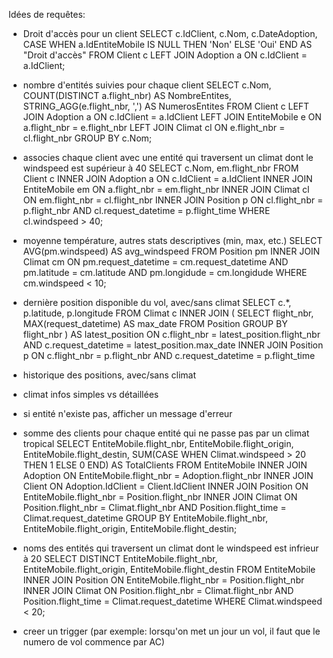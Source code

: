 Idées de requêtes:
- Droit d'accès pour un client
  SELECT
    c.IdClient,
    c.Nom,
    c.DateAdoption,
    CASE WHEN a.IdEntiteMobile IS NULL THEN 'Non' ELSE 'Oui' END AS "Droit d'accès"
  FROM
      Client c
  LEFT JOIN
      Adoption a ON c.IdClient = a.IdClient;

- nombre d'entités suivies pour chaque client
  SELECT c.Nom, COUNT(DISTINCT a.flight_nbr) AS NombreEntites, STRING_AGG(e.flight_nbr, ',') AS NumerosEntites
  FROM Client c
  LEFT JOIN Adoption a ON c.IdClient = a.IdClient
  LEFT JOIN EntiteMobile e ON a.flight_nbr = e.flight_nbr
  LEFT JOIN Climat cl ON e.flight_nbr = cl.flight_nbr
  GROUP BY c.Nom;



- associes chaque client avec une entité qui traversent un climat dont le windspeed est supérieur à 40
  SELECT c.Nom, em.flight_nbr
  FROM Client c
  INNER JOIN Adoption a ON c.IdClient = a.IdClient
  INNER JOIN EntiteMobile em ON a.flight_nbr = em.flight_nbr
  INNER JOIN Climat cl ON em.flight_nbr = cl.flight_nbr
  INNER JOIN Position p ON cl.flight_nbr = p.flight_nbr AND cl.request_datetime = p.flight_time
  WHERE cl.windspeed > 40;

  
- moyenne température, autres stats descriptives (min, max, etc.)
  SELECT AVG(pm.windspeed) AS avg_windspeed
  FROM Position pm
  INNER JOIN Climat cm ON pm.request_datetime = cm.request_datetime
      AND pm.latitude = cm.latitude 
      AND pm.longidude = cm.longidude
  WHERE cm.windspeed < 10;
  
- dernière position disponible du vol, avec/sans climat
   SELECT c.*, p.latitude, p.longitude 
  FROM Climat c 
  INNER JOIN (
      SELECT flight_nbr, MAX(request_datetime) AS max_date 
      FROM Position 
      GROUP BY flight_nbr
  ) AS latest_position ON c.flight_nbr = latest_position.flight_nbr 
                         AND c.request_datetime = latest_position.max_date
  INNER JOIN Position p ON c.flight_nbr = p.flight_nbr 
                         AND c.request_datetime = p.flight_time

- historique des positions, avec/sans climat
- climat infos simples vs détaillées
- si entité n'existe pas, afficher un message d'erreur

- somme des clients pour chaque entité qui ne passe pas par un climat tropical
  SELECT EntiteMobile.flight_nbr, EntiteMobile.flight_origin, EntiteMobile.flight_destin, SUM(CASE WHEN Climat.windspeed > 20 THEN 1 ELSE 0 END) AS TotalClients
  FROM EntiteMobile 
  INNER JOIN Adoption ON EntiteMobile.flight_nbr = Adoption.flight_nbr 
  INNER JOIN Client ON Adoption.IdClient = Client.IdClient 
  INNER JOIN Position ON EntiteMobile.flight_nbr = Position.flight_nbr 
  INNER JOIN Climat ON Position.flight_nbr = Climat.flight_nbr AND Position.flight_time = Climat.request_datetime 
  GROUP BY EntiteMobile.flight_nbr, EntiteMobile.flight_origin, EntiteMobile.flight_destin;

  
- noms des entités qui traversent un climat dont le windspeed est infrieur à 20
  SELECT DISTINCT EntiteMobile.flight_nbr, EntiteMobile.flight_origin, EntiteMobile.flight_destin
  FROM EntiteMobile 
  INNER JOIN Position ON EntiteMobile.flight_nbr = Position.flight_nbr 
  INNER JOIN Climat ON Position.flight_nbr = Climat.flight_nbr AND Position.flight_time = Climat.request_datetime 
  WHERE Climat.windspeed < 20;
  
- creer un trigger (par exemple: lorsqu'on met un jour un vol, il faut que le numero de vol commence par AC)
